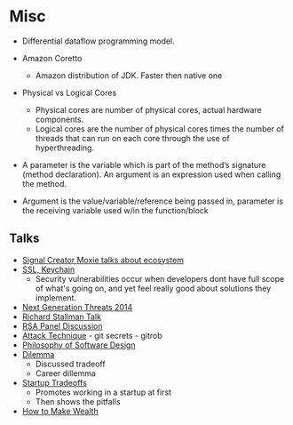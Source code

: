 # Misc

- Differential dataflow programming model.
- Amazon Coretto
    - Amazon distribution of JDK. Faster then native one
- Physical vs Logical Cores
    - Physical cores are number of physical cores, actual hardware components.
    - Logical cores are the number of physical cores times the number of threads that can run on each core through the use of hyperthreading.

- A parameter is the variable which is part of the method’s signature (method declaration). An argument is an expression used when calling the method.
- Argument is the value/variable/reference being passed in, parameter is the receiving variable used w/in the function/block

## Talks
- [Signal Creator Moxie talks about ecosystem](https://www.youtube.com/watch?v=Nj3YFprqAr8)
- [SSL, Keychain](https://www.youtube.com/watch?v=5dhSN9aEljg&t=110s)
    -  Security vulnerabilities occur when  developers dont have full scope of what's going on, and yet feel really good about solutions they implement.
- [Next Generation Threats 2014](https://www.youtube.com/watch?v=tOMiAeRwpPA)
- [Richard Stallman Talk](https://www.youtube.com/watch?v=jUibaPTXSHk)
- [RSA Panel Discussion](https://www.youtube.com/watch?v=-fpNaapuPGY)
- [Attack Technique](https://www.youtube.com/watch?v=aoIPIIB4xlA)
        - git secrets
        - gitrob
- [Philosophy of Software Design](https://www.youtube.com/watch?v=bmSAYlu0NcY)
- [Dilemma](https://www.tik.dev/blog/dilemma)
    - Discussed tradeoff
    - Career dillemma
- [Startup Tradeoffs](https://danluu.com/startup-tradeoffs)
    - Promotes working in a startup at first
    - Then shows the pitfalls
- [How to Make Wealth](http://www.paulgraham.com/wealth.html)